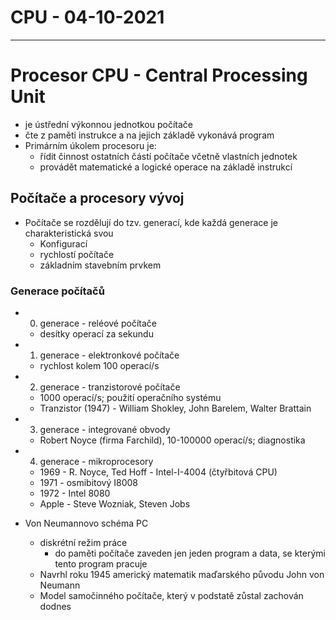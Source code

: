 # CPU - 04-10-2021
---
# Procesor CPU - Central Processing Unit
- je ústřední výkonnou jednotkou počítače
- čte z paměti instrukce a na jejich základě vykonává program
- Primárním úkolem procesoru je:
	- řídit činnost ostatních částí počítače včetně vlastních jednotek
	- provádět matematické a logické operace na základě instrukcí

## Počítače a procesory vývoj
- Počítače se rozdělují do tzv. generací, kde každá generace je charakteristická svou
	- Konfigurací
	- rychlostí počítače
	- základním stavebním prvkem

### Generace počítačů
- 0. generace - reléové počítače
	- desítky operací za sekundu
- 1. generace - elektronkové počítače
	- rychlost kolem 100 operací/s
- 2. generace - tranzistorové počítače
	- 1000 operací/s; použití operačního systému
	- Tranzistor (1947) - William Shokley, John Barelem, Walter Brattain
- 3. generace - integrované obvody
	- Robert Noyce (firma Farchild), 10-100000 operací/s; diagnostika
- 4. generace - mikroprocesory
	- 1969 - R. Noyce, Ted Hoff - Intel-I-4004 (čtyřbitová CPU)
	- 1971 - osmibitový I8008
	- 1972 - Intel 8080
	- Apple - Steve Wozniak, Steven Jobs

- Von Neumannovo schéma PC
	- diskrétní režim práce
		- do paměti počítače zaveden jen jeden program a data, se kterými tento program pracuje
	-	Navrhl roku 1945 americký matematik maďarského původu John von Neumann
	-	Model samočinného počítače, který v podstatě zůstal zachován dodnes

